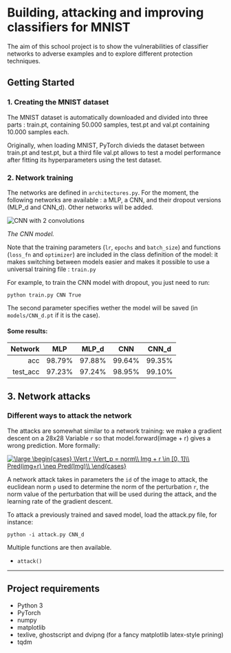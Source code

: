 # Building, attacking and improving classifiers for MNIST

The aim of this school project is to show the vulnerabilities of classifier networks to adverse examples and to explore different protection techniques. 

## Getting Started

### 1. Creating the MNIST dataset

The MNIST dataset is automatically downloaded and divided into three parts : train.pt, containing 50.000 samples, test.pt and val.pt containing 10.000 samples each.

Originally, when loading MNIST, PyTorch divieds the dataset between train.pt and test.pt, but a third file val.pt allows to test a model performance after fitting its hyperparameters using the test dataset.

### 2. Network training

The networks are defined in `architectures.py`. For the moment, the following networks are available : a MLP, a CNN, and their dropout versions (MLP_d and CNN_d). Other networks will be added.

![CNN with 2 convolutions](../docs/images/CNN_small.png)

*The CNN model.*

Note that the training parameters (`lr`, `epochs` and `batch_size`) and functions (`loss_fn` and `optimizer`) are included in the class definition of the model: it makes switching between models easier and makes it possible to use a universal training file : `train.py`

For example, to train the CNN model with dropout, you just need to run:

```
python train.py CNN True
```

The second parameter specifies wether the model will be saved (in `models/CNN_d.pt` if it is the case).

#### Some results:

|  Network |  MLP   | MLP_d  |  CNN   | CNN_d  |
|---------:|:------:|:------:|:------:|:------:|
|      acc | 98.79% | 97.88% | 99.64% | 99.35% |
| test_acc | 97.23% | 97.24% | 98.95% | 99.10% |

## 3. Network attacks

### Different ways to attack the network

The attacks are somewhat similar to a network training: we make a gradient descent on a 28x28 Variable `r` so that model.forward(image + r) gives a wrong prediction. More formally:

<a href="https://www.codecogs.com/eqnedit.php?latex=\dpi{120}&space;\large&space;\begin{cases}&space;\Vert&space;r&space;\Vert_p&space;=&space;norm\\&space;Img&space;&plus;&space;r&space;\in&space;[0,&space;1]\\&space;Pred(img&plus;r)&space;\neq&space;Pred(Img)\\&space;\end{cases}" target="_blank"><img src="https://latex.codecogs.com/png.latex?\dpi{120}&space;\large&space;\begin{cases}&space;\Vert&space;r&space;\Vert_p&space;=&space;norm\\&space;Img&space;&plus;&space;r&space;\in&space;[0,&space;1]\\&space;Pred(img&plus;r)&space;\neq&space;Pred(Img)\\&space;\end{cases}" title="\large \begin{cases} \Vert r \Vert_p = norm\\ Img + r \in [0, 1]\\ Pred(img+r) \neq Pred(Img)\\ \end{cases}" /></a>

A network attack takes in parameters the `id` of the image to attack, the euclidean norm `p` used to determine the norm of the perturbation `r`, the norm value of the perturbation that will be used during the attack, and the learning rate of the gradient descent.


To attack a previously trained and saved model, load the attack.py file, for instance:

```
python -i attack.py CNN_d
```

Multiple functions are then available.

- `attack()` 

---

## Project requirements

- Python 3
- PyTorch
- numpy
- matplotlib
- texlive, ghostscript and dvipng (for a fancy matplotlib latex-style prining)
- tqdm
